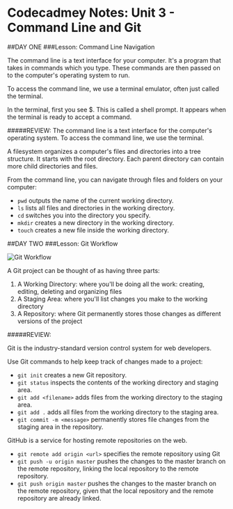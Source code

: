 # Codecadmey Notes: Unit 3 - Command Line and Git

##DAY ONE
###Lesson: Command Line Navigation

The command line is a text interface for your computer. It's a program that takes in commands which you type. These commands are then passed on to the computer's operating system to run.

To access the command line, we use a terminal emulator, often just called the terminal.

In the terminal, first you see $. This is called a shell prompt. It appears when the terminal is ready to accept a command.

#####REVIEW: 
The command line is a text interface for the computer's operating system. To access the command line, we use the terminal.

A filesystem organizes a computer's files and directories into a tree structure. It starts with the root directory. Each parent directory can contain more child directories and files.

From the command line, you can navigate through files and folders on your computer:
* `pwd` outputs the name of the current working directory.
* `ls` lists all files and directories in the working directory.
* `cd` switches you into the directory you specify.
* `mkdir` creates a new directory in the working directory.
* `touch` creates a new file inside the working directory.

##DAY TWO
###Lesson: Git Workflow

![Git Workflow][git-workflow]

A Git project can be thought of as having three parts:

1. A Working Directory: where you'll be doing all the work: creating, editing, deleting and organizing files
1. A Staging Area: where you'll list changes you make to the working directory
1. A Repository: where Git permanently stores those changes as different versions of the project

#####REVIEW:

Git is the industry-standard version control system for web developers.

Use Git commands to help keep track of changes made to a project:

* `git init` creates a new Git repository.
* `git status` inspects the contents of the working directory and staging area.
* `git add <filename>` adds files from the working directory to the staging area.
* `git add .` adds all files from the working directory to the staging area.
* `git commit -m <message>` permanently stores file changes from the staging area in the repository.

GitHub is a service for hosting remote repositories on the web.

* `git remote add origin <url>` specifies the remote repository using Git
* `git push -u origin master` pushes the changes to the master branch on the remote repository, linking the local repository to the remote repository.
* `git push origin master` pushes the changes to the master branch on the remote repository, given that the local repository and the remote repository are already linked.


<!-- Image Files -->

[git-workflow]: https://s3.amazonaws.com/codecademy-content/courses/learn-git/git_workflow.svg
